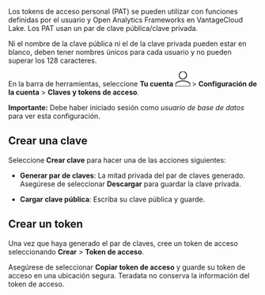 Los tokens de acceso personal (PAT) se pueden utilizar con funciones definidas por el usuario y Open Analytics Frameworks en VantageCloud Lake. Los PAT usan un par de clave pública/clave privada.

Ni el nombre de la clave pública ni el de la clave privada pueden estar en blanco, deben tener nombres únicos para cada usuario y no pueden superar los 128 caracteres.

En la barra de herramientas, seleccione **Tu cuenta** ![Person icon.](Images/mci1652327190262.svg) \> **Configuración de la cuenta** \> **Claves y tokens de acceso**.

**Importante:** Debe haber iniciado sesión como *usuario de base de datos* para ver esta configuración.

Crear una clave
---------------

Seleccione **Crear clave** para hacer una de las acciones siguientes:

-   **Generar par de claves**: La mitad privada del par de claves generado. Asegúrese de seleccionar **Descargar** para guardar la clave privada.

-   **Cargar clave pública**: Escriba su clave pública y guarde.

Crear un token
--------------

Una vez que haya generado el par de claves, cree un token de acceso seleccionando **Crear** \> **Token de acceso**.

Asegúrese de seleccionar **Copiar token de acceso** y guarde su token de acceso en una ubicación segura. Teradata no conserva la información del token de acceso.
